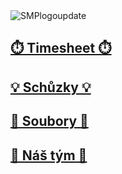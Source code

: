 <img src="https://i.ibb.co/LRBmXHP/SMPlogoupdate.png" alt="SMPlogoupdate" border="0">

##  [**⏱️ Timesheet ⏱️**](https://gitlab.fel.cvut.cz/krossale/smp/-/wikis/%E2%8F%B1%EF%B8%8F-Timesheet-%E2%8F%B1%EF%B8%8F)

##  [**💡 Schůzky 💡**](https://gitlab.fel.cvut.cz/krossale/smp/-/wikis/%F0%9F%92%A1-Sch%C5%AFzky-%F0%9F%92%A1)

##  [**📄 Soubory 📄**](https://gitlab.fel.cvut.cz/krossale/smp/-/wikis/%F0%9F%93%84-Soubory-%F0%9F%93%84)

##  [**🧠 Náš tým 🧠**](https://gitlab.fel.cvut.cz/krossale/smp/-/wikis/%F0%9F%A7%A0-N%C3%A1%C5%A1-t%C3%BDm-%F0%9F%A7%A0)